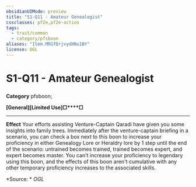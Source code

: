 ```yaml
---
obsidianUIMode: preview
title: "S1-Q11 - Amateur Genealogist"
cssclasses: pf2e,pf2e-action
tags:
  - trait/common
  - category/pfsboon
aliases: "Item.MRGfDrjvydHNu1BY"
license: OGL
---
```

# S1-Q11 - Amateur Genealogist

### 

**Category** pfsboon; 




**\[General\]****\[Limited Use\]****□****□**

* * *

**Effect** Your efforts assisting Venture-Captain Qaradi have given you some insights into family trees. Immediately after the venture-captain briefing in a scenario, you can check a box next to this boon to increase your proficiency in either Genealogy Lore or Heraldry lore by 1 step until the end of the scenario: untrained becomes trained, trained becomes expert, and expert becomes master. You can't increase your proficiency to legendary using this boon, and the effects of this boon aren't cumulative with any other temporary proficiency increases to the associated skills.

*Source: *
*OGL*